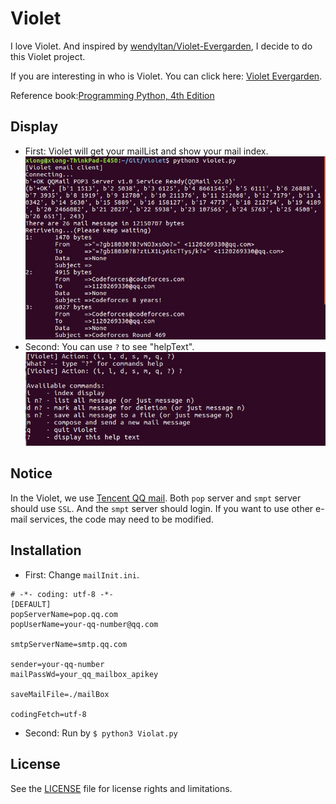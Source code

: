 # Violet

I love Violet. And inspired by [wendyltan/Violet-Evergarden][wd/VE], I decide to do this Violet project.

If you are interesting in who is Violet.
You can click here: [Violet Evergarden][wiki-VE].

Reference book:[Programming Python, 4th Edition][O'REILLY]

## Display
- First: Violet will get your mailList and show your mail index.
![Violet1](./img/Violet1.jpg)
- Second: You can use `?` to see "helpText".
![Violet2](./img/Violet2.jpg)

## Notice
In the Violet, we use [Tencent QQ mail][wiki-QQ].
Both `pop` server and `smpt` server should use `SSL`. And the `smpt` server should login.
If you want to use other e-mail services, the code may need to be modified.

## Installation
- First:  Change `mailInit.ini`.
```
# -*- coding: utf-8 -*-
[DEFAULT]
popServerName=pop.qq.com
popUserName=your-qq-number@qq.com

smtpServerName=smtp.qq.com

sender=your-qq-number
mailPassWd=your_qq_mailbox_apikey

saveMailFile=./mailBox

codingFetch=utf-8
```
- Second:  Run by `$ python3 Violat.py`

## License
See the [LICENSE](./LICENSE) file for license rights and limitations.

[wd/VE]:https://github.com/wendyltan/Violet-Evergarden
[wiki-VE]:https://en.wikipedia.org/wiki/Violet_Evergarden
[O'REILLY]:http://shop.oreilly.com/product/9780596158118.do
[wiki-QQ]:https://en.wikipedia.org/wiki/Tencent_QQ